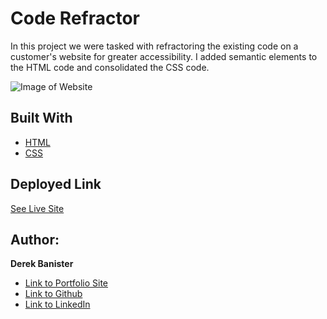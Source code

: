 # Code Refractor

In this project we were tasked with refractoring the existing code on a customer's website for greater accessibility. I added semantic elements to the HTML code and consolidated the CSS code.

![Image of Website](https://i.imgur.com/r2cOfM3.png)

## Built With

* [HTML](https://developer.mozilla.org/en-US/docs/Web/HTML)
* [CSS](https://developer.mozilla.org/en-US/docs/Web/CSS)

## Deployed Link

<a href= "https://derekbanister.github.io/Code-Refractor" target="blank">See Live Site</a>


## Author:

 **Derek Banister**

* [Link to Portfolio Site](#)
* [Link to Github](https://github.com/DerekBanister)
* [Link to LinkedIn](https://www.linkedin.com/in/derek-banister/)
